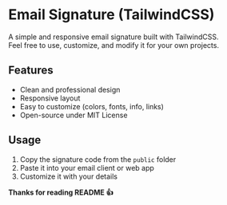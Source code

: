 # Email Signature (TailwindCSS)

A simple and responsive email signature built with TailwindCSS.  
Feel free to use, customize, and modify it for your own projects.  

## Features
- Clean and professional design  
- Responsive layout  
- Easy to customize (colors, fonts, info, links)  
- Open-source under MIT License  

## Usage
1. Copy the signature code from the `public` folder  
2. Paste it into your email client or web app  
3. Customize it with your details  

**Thanks for reading README 👍**

